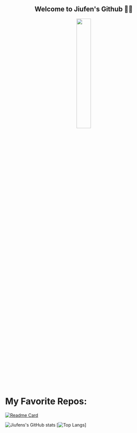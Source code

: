 <h2 align="center">Welcome to Jiufen's Github 🐱‍💻</h2> 

<p align="center"> <img
    src="https://i.imgur.com/wEZTYBN.png" width="30%"/> </p>
</p>

<!--
**pardo312/pardo312** is a ✨ _special_ ✨ repository because its `README.md` (this file) appears on your GitHub profile.

Here are some ideas to get you started:

- 🔭 I’m currently working on ...
- 🌱 I’m currently learning ...
- 👯 I’m looking to collaborate on ...
- 🤔 I’m looking for help with ...
- 💬 Ask me about ...
- 📫 How to reach me: ...
- 😄 Pronouns: ...
- ⚡ Fun fact: ...
-->

# My Favorite Repos:

[![Readme Card](https://github-readme-stats.vercel.app/api/pin/?username=pardo312&repo=SummerGame&theme=radical)](https://github.com/pardo312/SummerGame)

![Jiufens's GitHub stats](https://github-readme-stats.vercel.app/api?username=pardo312&show_icons=true&theme=radical)
[![Top Langs](https://github-readme-stats.vercel.app/api/top-langs/?username=pardo312&layout=compact&theme=radical)]

